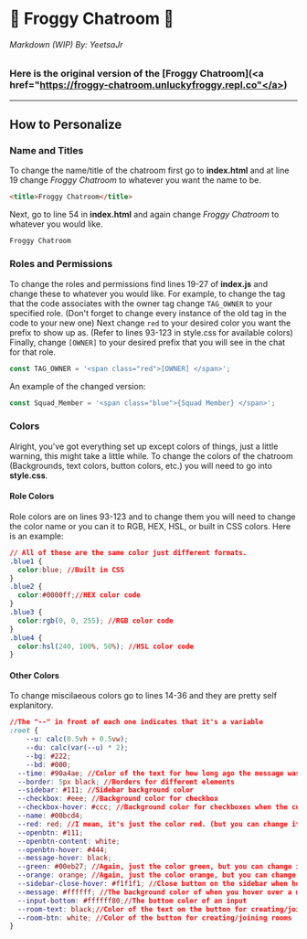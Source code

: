 # 🐸 Froggy Chatroom 💬
###### Markdown (WIP) By: YeetsaJr
### Here is the original version of the [Froggy Chatroom](<a href="https://froggy-chatroom.unluckyfroggy.repl.co"</a>)
***
## How to Personalize

### Name and Titles
To change the name/title of the chatroom first go to **index.html** and at line 19 change *Froggy Chatroom* to whatever you want the name to be.
```html
<title>Froggy Chatroom</title>
```
Next, go to line 54 in **index.html** and again change *Froggy Chatroom* to whatever you would like.
```
Froggy Chatroom
```
### Roles and Permissions
To change the roles and permissions find lines 19-27 of **index.js** and change these to whatever you would like.
For example, to change the tag that the code associates with the owner tag change `TAG_OWNER` to your specified role. (Don't forget to change every instance of the old tag in the code to your new one) Next change `red` to your desired color you want the prefix to show up as. (Refer to lines 93-123 in style.css for available colors) Finally, change `[OWNER]` to your desired prefix that you will see in the chat for that role.
```js
const TAG_OWNER = '<span class="red">[OWNER] </span>';
```
An example of the changed version:
```js
const Squad_Member = '<span class="blue">{Squad Member} </span>';
```

### Colors
Alright, you've got everything set up except colors of things, just a little warning, this might take a little while. To change the colors of the chatroom (Backgrounds, text colors, button colors, etc.) you will need to go into **style.css**.
#### Role Colors
Role colors are on lines 93-123 and to change them you will need to change the color name or you can it to RGB, HEX, HSL, or built in CSS colors. Here is an example:
```css
// All of these are the same color just different formats.
.blue1 {
  color:blue; //Built in CSS
}
.blue2 {
  color:#0000ff;//HEX color code
}
.blue3 {
  color:rgb(0, 0, 255); //RGB color code
}
.blue4 {
  color:hsl(240, 100%, 50%); //HSL color code
}
```
#### Other Colors
To change miscilaeous colors go to lines 14-36 and they are pretty self explanitory.
```css
//The "--" in front of each one indicates that it's a variable
:root {
	--u: calc(0.5vh + 0.5vw);
	--du: calc(var(--u) * 2);
	--bg: #222;
	--bd: #000;
  --time: #90a4ae; //Color of the text for how long ago the message was sent
  --border: 5px black; //Borders for different elements
  --sidebar: #111; //Sidebar background color
  --checkbox: #eee; //Background color for checkbox
  --checkbox-hover: #ccc; //Background color for checkboxes when the cursor is hovering over it
  --name: #00bcd4;
  --red: red; //I mean, it's just the color red. (but you can change it)
  --openbtn: #111;
  --openbtn-content: white;
  --openbtn-hover: #444;
  --message-hover: black;
  --green: #00eb27; //Again, just the color green, but you can change it
  --orange: orange; //Again, just the color orange, but you can change it
  --sidebar-close-hover: #f1f1f1; //Close button on the sidebar when hovered over with a cursor.
  --message: #ffffff; //The background color of when you hover over a message or a users name
  --input-bottom: #ffffff80;//The bottom color of an input
  --room-text: black;//Color of the text on the button for creating/joining rooms
  --room-btn: white; //Color of the button for creating/joining rooms
}
```
